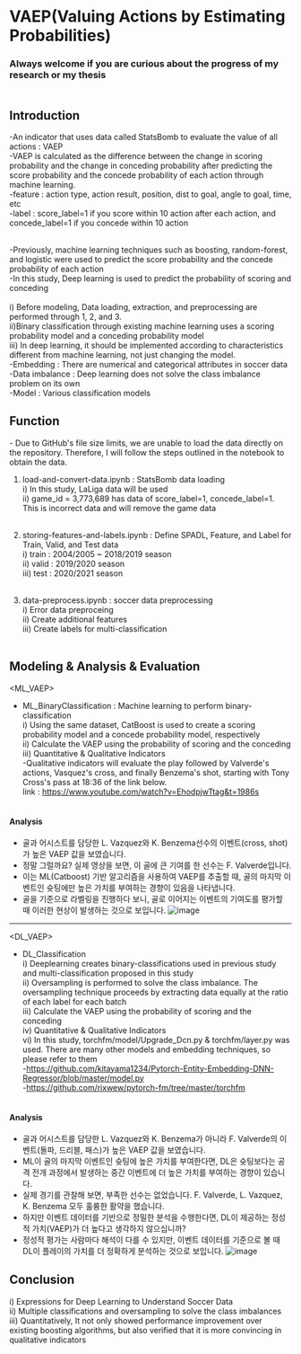 # VAEP(Valuing Actions by Estimating Probabilities)

### Always welcome if you are curious about the progress of my research or my thesis<br/><br/>

Introduction
----------------
-An indicator that uses data called StatsBomb to evaluate the value of all actions : VAEP<br/>
-VAEP is calculated as the difference between the change in scoring probability and the change in conceding probability after predicting the score probability and the concede probability of each action through machine learning.<br/>
-feature : action type, action result, position, dist to goal, angle to goal, time, etc<br/>
-label : score_label=1 if you score within 10 action after each action, and concede_label=1 if you concede within 10 action <br/><br/>

-Previously, machine learning techniques such as boosting, random-forest, and logistic were used to predict the score probability and the concede probability of each action<br/>
-In this study, Deep learning is used to predict the probability of scoring and conceding<br/><br/>
i) Before modeling, Data loading, extraction, and preprocessing are performed through 1, 2, and 3.<br/>
ii)Binary classification through existing machine learning uses a scoring probability model and a conceding probability model<br/>
iii) In deep learning, it should be implemented according to characteristics different from machine learning, not just changing the model.<br/>
-Embedding : There are numerical and categorical attributes in soccer data<br/>
-Data imbalance : Deep learning does not solve the class imbalance problem on its own<br/>
-Model : Various classification models<br/>

Function
----------------
<notebook>
- Due to GitHub's file size limits, we are unable to load the data directly on the repository. Therefore, I will follow the steps outlined in the notebook to obtain the data.
  
1. load-and-convert-data.ipynb : StatsBomb data loading<br/>
i) In this study, LaLiga data will be used<br/>
ii) game_id = 3,773,689 has data of score_label=1, concede_label=1. This is incorrect data and will remove the game data<br/><br/>

2. storing-features-and-labels.ipynb : Define SPADL, Feature, and Label for Train, Valid, and Test data<br/>
i) train : 2004/2005 ~ 2018/2019 season<br/>
ii) valid : 2019/2020 season<br/>
iii) test : 2020/2021 season<br/><br/>

3. data-preprocess.ipynb : soccer data preprocessing<br/>
i) Error data preproceing<br/>
ii) Create additional features<br/>
iii) Create labels for multi-classification<br/><br/>

Modeling & Analysis & Evaluation<br/>
----------------

<ML_VAEP>

- ML_BinaryClassification : Machine learning to perform binary-classification<br/>
i) Using the same dataset, CatBoost is used to create a scoring probability model and a concede probability model, respectively<br/>
ii) Calculate the VAEP using the probability of scoring and the conceding<br/>
iii) Quantitative & Qualitative Indicators<br/>
-Qualitative indicators will evaluate the play followed by Valverde's actions, Vasquez's cross, and finally Benzema's shot, starting with Tony Cross's pass at 18:36 of the link below.<br/>
link : https://www.youtube.com/watch?v=EhodpjwTtag&t=1986s<br/><br/>

#### Analysis 
- 골과 어시스트를 담당한 L. Vazquez와 K. Benzema선수의 이벤트(cross, shot)가 높은 VAEP 값을 보였습니다.
- 정말 그럴까요? 실제 영상을 보면, 이 골에 큰 기여를 한 선수는 F. Valverde입니다.
- 이는 ML(Catboost) 기반 알고리즘을 사용하여 VAEP를 추출할 때, 골의 마지막 이벤트인 슛팅에만 높은 가치를 부여하는 경향이 있음을 나타냅니다.
- 골을 기준으로 라벨링을 진행하다 보니, 골로 이어지는 이벤트의 기여도를 평가할 때 이러한 현상이 발생하는 것으로 보입니다.
![image](https://github.com/GunHeeJoe/VAEP/assets/112679136/b498d9b2-c257-4747-b4d7-1d30d3bdd977)

----------------
<DL_VAEP>
  
- DL_Classification<br/>
i) Deeplearning creates binary-classifications used in previous study and multi-classification proposed in this study<br/>
ii) Oversampling is performed to solve the class imbalance. The oversampling technique proceeds by extracting data equally at the ratio of each label for each batch<br/>
iii) Calculate the VAEP using the probability of scoring and the conceding<br/>
iv) Quantitative & Qualitative Indicators<br/>
vi) In this study, torchfm/model/Upgrade_Dcn.py & torchfm/layer.py was used. There are many other models and embedding techniques, so please refer to them<br/>
-https://github.com/kitayama1234/Pytorch-Entity-Embedding-DNN-Regressor/blob/master/model.py<br/>
-https://github.com/rixwew/pytorch-fm/tree/master/torchfm<br/><br/>

#### Analysis 
- 골과 어시스트를 담당한 L. Vazquez와 K. Benzema가 아니라 F. Valverde의 이벤트(돌파, 드리블, 패스)가 높은 VAEP 값을 보였습니다.
- ML이 골의 마지막 이벤트인 슛팅에 높은 가치를 부여한다면, DL은 슛팅보다는 공격 전개 과정에서 발생하는 중간 이벤트에 더 높은 가치를 부여하는 경향이 있습니다.
- 실제 경기를 관찰해 보면, 부족한 선수는 없었습니다. F. Valverde, L. Vazquez, K. Benzema 모두 훌륭한 활약을 했습니다.
- 하지만 이벤트 데이터를 기반으로 정밀한 분석을 수행한다면, DL이 제공하는 정성적 가치(VAEP)가 더 높다고 생각하지 않으십니까?
- 정성적 평가는 사람마다 해석이 다를 수 있지만, 이벤트 데이터를 기준으로 볼 때 DL이 플레이의 가치를 더 정확하게 분석하는 것으로 보입니다.
![image](https://github.com/GunHeeJoe/VAEP/assets/112679136/db9e638a-3d57-4c31-add6-15dae4d998d9)

Conclusion
----------------
i) Expressions for Deep Learning to Understand Soccer Data<br/>
ii) Multiple classifications and oversampling to solve the class imbalances<br/>
iii) Quantitatively, It not only showed performance improvement over existing boosting algorithms, but also verified that it is more convincing in qualitative indicators<br/>
